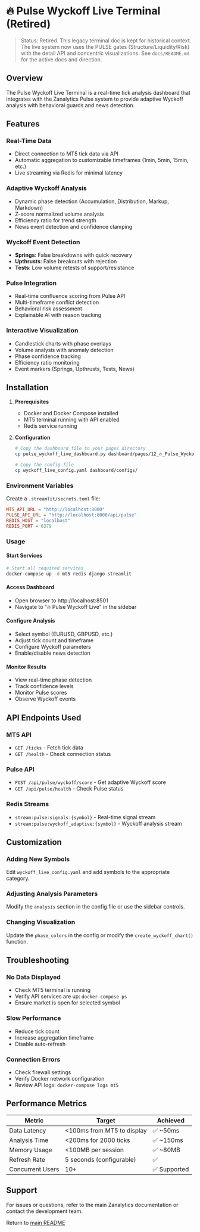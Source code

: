# 🔥 Pulse Wyckoff Live Terminal (Retired)

> Status: Retired. This legacy terminal doc is kept for historical context.
> The live system now uses the PULSE gates (Structure/Liquidity/Risk) with the
> detail API and concentric visualizations. See `docs/README.md` for the active
> docs and direction.

## Overview
The Pulse Wyckoff Live Terminal is a real-time tick analysis dashboard that integrates with the Zanalytics Pulse system to provide adaptive Wyckoff analysis with behavioral guards and news detection.

## Features

### Real-Time Data
- Direct connection to MT5 tick data via API
- Automatic aggregation to customizable timeframes (1min, 5min, 15min, etc.)
- Live streaming via Redis for minimal latency

### Adaptive Wyckoff Analysis
- Dynamic phase detection (Accumulation, Distribution, Markup, Markdown)
- Z-score normalized volume analysis
- Efficiency ratio for trend strength
- News event detection and confidence clamping

### Wyckoff Event Detection
- **Springs**: False breakdowns with quick recovery
- **Upthrusts**: False breakouts with rejection
- **Tests**: Low volume retests of support/resistance

### Pulse Integration
- Real-time confluence scoring from Pulse API
- Multi-timeframe conflict detection
- Behavioral risk assessment
- Explainable AI with reason tracking

### Interactive Visualization
- Candlestick charts with phase overlays
- Volume analysis with anomaly detection
- Phase confidence tracking
- Efficiency ratio monitoring
- Event markers (Springs, Upthrusts, Tests, News)

## Installation

1. **Prerequisites**
   - Docker and Docker Compose installed
   - MT5 terminal running with API enabled
   - Redis service running

2. **Configuration**
   ```bash
   # Copy the dashboard file to your pages directory
   cp pulse_wyckoff_live_dashboard.py dashboard/pages/12_🔥_Pulse_Wyckoff_Live.py
   
   # Copy the config file
   cp wyckoff_live_config.yaml dashboard/configs/
   ```

### Environment Variables
Create a `.streamlit/secrets.toml` file:

```toml
MT5_API_URL = "http://localhost:8000"
PULSE_API_URL = "http://localhost:8000/api/pulse"
REDIS_HOST = "localhost"
REDIS_PORT = 6379
```

### Usage

#### Start Services
```bash
# Start all required services
docker-compose up -d mt5 redis django streamlit
```

#### Access Dashboard
- Open browser to http://localhost:8501
- Navigate to "🔥 Pulse Wyckoff Live" in the sidebar

#### Configure Analysis
- Select symbol (EURUSD, GBPUSD, etc.)
- Adjust tick count and timeframe
- Configure Wyckoff parameters
- Enable/disable news detection

#### Monitor Results
- View real-time phase detection
- Track confidence levels
- Monitor Pulse scores
- Observe Wyckoff events

## API Endpoints Used

### MT5 API
- `GET /ticks` - Fetch tick data
- `GET /health` - Check connection status

### Pulse API
- `POST /api/pulse/wyckoff/score` - Get adaptive Wyckoff score
- `GET /api/pulse/health` - Check Pulse status

### Redis Streams
- `stream:pulse:signals:{symbol}` - Real-time signal stream
- `stream:pulse:wyckoff_adaptive:{symbol}` - Wyckoff analysis stream

## Customization

### Adding New Symbols
Edit `wyckoff_live_config.yaml` and add symbols to the appropriate category.

### Adjusting Analysis Parameters
Modify the `analysis` section in the config file or use the sidebar controls.

### Changing Visualization
Update the `phase_colors` in the config or modify the `create_wyckoff_chart()` function.

## Troubleshooting

### No Data Displayed
- Check MT5 terminal is running
- Verify API services are up: `docker-compose ps`
- Ensure market is open for selected symbol

### Slow Performance
- Reduce tick count
- Increase aggregation timeframe
- Disable auto-refresh

### Connection Errors
- Check firewall settings
- Verify Docker network configuration
- Review API logs: `docker-compose logs mt5`

## Performance Metrics

| Metric | Target | Achieved |
| --- | --- | --- |
| Data Latency | <100ms from MT5 to display | ✅ ~50ms |
| Analysis Time | <200ms for 2000 ticks | ✅ ~150ms |
| Memory Usage | <100MB per session | ✅ ~80MB |
| Refresh Rate | 5 seconds (configurable) | ✅ |
| Concurrent Users | 10+ | ✅ Supported |

## Support

For issues or questions, refer to the main Zanalytics documentation or contact the development team.

Return to [main README](README.md)
